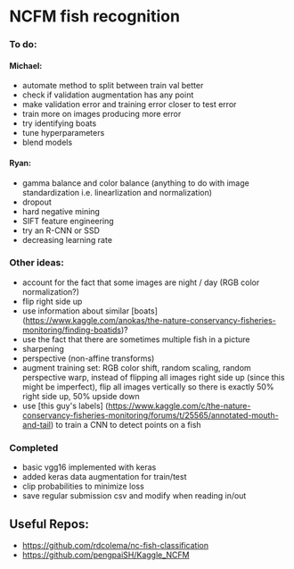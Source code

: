 # NCFM fish recognition #

### To do: ###
#### Michael: ####
* automate method to split between train val better
* check if validation augmentation has any point
* make validation error and training error closer to test error
* train more on images producing more error
* try identifying boats
* tune hyperparameters
* blend models
#### Ryan: ####
* gamma balance and color balance (anything to do with image standardization i.e. linearlization and normalization)
* dropout
* hard negative mining
* SIFT feature engineering
* try an R-CNN or SSD
* decreasing learning rate

### Other ideas: ###
* account for the fact that some images are night / day (RGB color normalization?)
* flip right side up
* use information about similar [boats] (https://www.kaggle.com/anokas/the-nature-conservancy-fisheries-monitoring/finding-boatids)?
* use the fact that there are sometimes multiple fish in a picture
* sharpening
* perspective (non-affine transforms)
* augment training set: RGB color shift, random scaling, random perspective warp, instead of flipping all images right side up (since this might be imperfect), flip all images vertically so there is exactly 50% right side up, 50% upside down
* use [this guy's labels] (https://www.kaggle.com/c/the-nature-conservancy-fisheries-monitoring/forums/t/25565/annotated-mouth-and-tail) to train a CNN to detect points on a fish


### Completed ###
* basic vgg16 implemented with keras
* added keras data augmentation for train/test
* clip probabilities to minimize loss
* save regular submission csv and modify when reading in/out

## Useful Repos: ##
* https://github.com/rdcolema/nc-fish-classification
* https://github.com/pengpaiSH/Kaggle_NCFM
